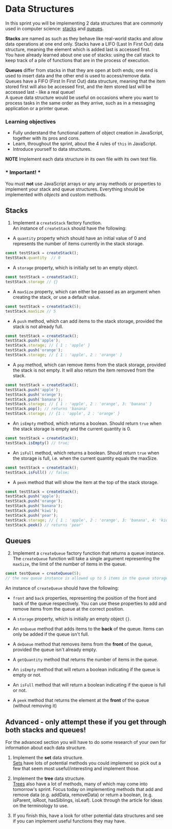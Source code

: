 # Data Structures

In this sprint you will be implementing 2 data structures that are commonly used in computer science: [stacks](https://www.tutorialspoint.com/data_structures_algorithms/stack_algorithm.htm) and [queues](https://www.tutorialspoint.com/data_structures_algorithms/dsa_queue.htm).

**Stacks** are named as such as they behave like real-world stacks and allow data operations at one end only. Stacks have a LIFO (Last In First Out) data structure, meaning the element which is added last is accessed first. \
You have already learned about one use of stacks: using the call stack to keep track of a pile of functions that are in the process of execution.

**Queues** differ from stacks in that they are open at both ends; one end is used to insert data and the other end is used to access/remove data. Queues have a FIFO (First In First Out) data structure, meaning that the item stored first will also be accessed first, and the item stored last will be accessed last - like a real queue!\
A queue data structure would be useful on occasions where you want to process tasks in the same order as they arrive, such as in a messaging application or a printer queue.

### **Learning objectives**

- Fully understand the functional pattern of object creation in JavaScript, together with its pros and cons. 
- Learn, throughout the sprint, about the 4 rules of `this` in JavaScript.
- Introduce yourself to data structures.

**NOTE** Implement each data structure in its own file with its own test file.

### * Important! *

You must **not** use JavaScript arrays or any array methods or properties to implement your stack and queue structures. Everything should be implemented with _objects_ and custom methods.

## **Stacks**

1.  Implement a `createStack` factory function.\
An instance of `createStack` should have the following:

* A `quantity` property which should have an initial value of 0 and represents the number of items currently in the stack storage.
```js
const testStack = createStack();
testStack.quantity  // 0
```

* A `storage` property, which is initially set to an empty object.
```js
const testStack = createStack();
testStack.storage // {}
```

* A `maxSize` property, which can either be passed as an argument when creating the stack, or use a default value.
```js
const testStack = createStack(5);
testStack.maxSize // 5
```

* A `push` method, which can add items to the stack storage, provided the stack is not already full.
```js 
const testStack = createStack();
testStack.push('apple');
testStack.storage; // { 1 : 'apple' }
testStack.push('orange');
testStack.storage; // { 1 : 'apple', 2 : 'orange' } 
```

* A `pop` method, which can remove items from the stack storage, provided the stack is not empty.  It will also return the item removed from the stack.
```js
const testStack = createStack();
testStack.push('apple');
testStack.push('orange');
testStack.push('banana'); 
testStack.storage; // { 1 : 'apple', 2 : 'orange', 3: 'banana' }
testStack.pop(); // returns 'banana'
testStack.storage; // {1 : 'apple', 2 : 'orange' }
```

* An `isEmpty` method, which returns a boolean. Should return `true` when the stack storage is empty and the current quantity is 0.
```js
const testStack = createStack();
testStack.isEmpty() // true;
```

* An `isFull` method, which returns a boolean. Should return `true` when the storage is full, i.e. when the current quantity equals the maxSize.
```js
const testStack = createStack();
testStack.isFull() // false;
```

* A `peek` method that will show the item at the top of the stack storage.
```js
const testStack = createStack();
testStack.push('apple');
testStack.push('orange');
testStack.push('banana');
testStack.push('kiwi');
testStack.push('pear');
testStack.storage; // { 1 : 'apple', 2 : 'orange', 3: 'banana', 4: 'kiwi', 5: 'pear' }
testStack.peek() // returns 'pear'
```

## **Queues**

2.  Implement a `createQueue` factory function that returns a queue instance.\
The `createQueue` function will take a single argument representing the `maxSize`, the limit of the number of items in the queue.

```js 
const testQueue = createQueue(5);
// the new queue instance is allowed up to 5 items in the queue storage
```

An instance of `createQueue` should have the following:

* `front` and `back` properties, representing the position of the front and back of the queue respectively.  You can use these properties to add and remove items from the queue at the correct position.

* A `storage` property, which is initially an empty object `{}`.

* An `enQueue` method that adds items to the **back** of the queue.  Items can only be added if the queue isn't full.

* A `deQueue` method that removes items from the **front** of the queue, provided the queue isn't already empty.

* A `getQuantity` method that returns the number of items in the queue.

* An `isEmpty` method that will return a boolean indicating if the queue is empty or not.

* An `isFull` method that will return a boolean indicating if the queue is full or not.

* A `peek` method that returns the element at the **front** of the queue (without removing it)


## Advanced - only attempt these if you get through both stacks and queues!

For the advanced section you will have to do some research of your own for information about each data structure.

1) Implement the **set** data structure.\
[Sets](https://en.wikipedia.org/wiki/Set_(abstract_data_type)) have lots of potential methods you could implement so pick out a few that seem most useful/interesting and implement those.

2) Implement the **tree** data structure.\
[Trees](https://en.wikipedia.org/wiki/Tree_(data_structure)) also have a lot of methods, many of which may come into tomorrow's sprint. Focus today on implementing methods that add and remove data (e.g. addData, removeData) or return a boolean, (e.g. isParent, isRoot, hasSiblings, isLeaf). Look through the article for ideas on the terminology to use.

3) If you finish this, have a look for other potential data structures and see if you can implement useful functions they may have.
